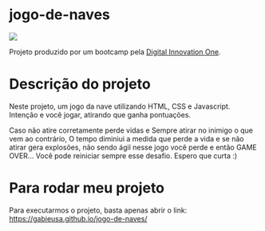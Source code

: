 # jogo-de-naves

<p align="left">
  <a align="center" href="https://github.com/DenverCoder1/readme-typing-svg"><img src="https://readme-typing-svg.herokuapp.com?&font=IBM+Plex+Sans&color=80b112&size=25&lines=Bem+-+vindo+ao+meu+jogo+de+naves" /></a>
</p>

Projeto produzido por um bootcamp pela [Digital Innovation One](https://digitalinnovation.one).

# Descrição do projeto

Neste projeto,  um jogo da nave utilizando HTML, CSS e Javascript.
Intenção e você jogar, atirando que ganha pontuações.

Caso não atire corretamente perde vidas e Sempre atirar no inimigo o que vem ao contrário,
O tempo diminiui a medida que perde a vida e se não atirar gera explosões, não sendo ágil nesse jogo você perde e então GAME OVER...
Você pode reiniciar sempre esse desafio.
Espero que curta :)



# Para rodar meu projeto

Para executarmos o projeto, basta apenas abrir o link: https://gabieusa.github.io/jogo-de-naves/
